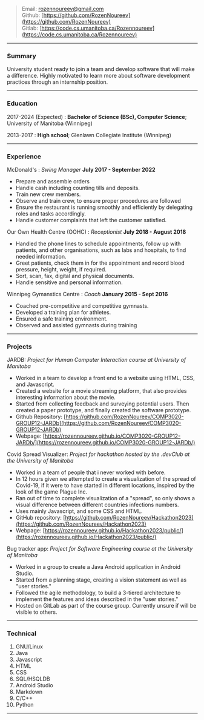 
> Email: [rozennoureev@gmail.com](rozennoureev@gmail.com)  
> Github: [https://github.com/RozenNoureev](https://github.com/RozenNoureev)  
> Gitlab: [https://code.cs.umanitoba.ca/Rozennoureev](https://code.cs.umanitoba.ca/Rozennoureev)  

------


### Summary

University student ready to join a team and develop software that will make a difference. Highly motivated to learn more about software development practices through an internship position.

------


### Education

2017-2024 (Expected)
:   **Bachelor of Science (BSc), Computer Science**; University of Manitoba (Winnipeg)

    

2013-2017
:   **High school**; Glenlawn Collegiate Institute (Winnipeg)

------


### Experience


McDonald's
: *Swing Manager*
  __July 2017 - September 2022__

* Prepare and assemble orders
* Handle cash including counting tills and deposits.
* Train new crew members.
* Observe and train crew, to ensure proper procedures are followed
* Ensure the restaurant is running smoothly and efficiently by delegating roles and tasks accordingly. 
* Handle customer complaints that left the customer satisfied.


Our Own Health Centre (OOHC)
: *Receptionist*
  __July 2018 - August 2018__

* Handled the phone lines to schedule appointments, follow up with patients, and other organisations, such as labs and hospitals, to find needed information.
* Greet patients, check them in for the appointment and record blood pressure, height, weight, if required.
* Sort, scan, fax, digital and physical documents.
* Handle sensitive and personal information.

Winnipeg Gymanstics Centre
: *Coach*
  __January 2015 - Sept 2016__

* Coached pre-competitive and competitive gymnasts.
* Developed a training plan for athletes. 
* Ensured a safe training environment.
* Observed and assisted gymnasts during training

-------

### Projects

JARDB: *Project for Human Computer Interaction course at University of Manitoba*
* Worked in a team to develop a front end to a website using HTML, CSS, and Javascript.
* Created a website for a movie streaming platform, that also provides interesting information about the movie.
* Started from collecting feedback and surveying potential users. Then created a paper prototype, and finally created the software prototype. 
* Github Repository: [https://github.com/RozenNoureev/COMP3020-GROUP12-JARDb](https://github.com/RozenNoureev/COMP3020-GROUP12-JARDb)
* Webpage: [https://rozennoureev.github.io/COMP3020-GROUP12-JARDb/](https://rozennoureev.github.io/COMP3020-GROUP12-JARDb/)

Covid Spread Visualizer: *Project for hackathon hosted by the .devClub at the University of Manitoba*
* Worked in a team of people that i never worked with before.
* In 12 hours given we attempted to create a visualization of the spread of Covid-19, if it were to have started in different locations, inspired by the look of the game Plague Inc. 
* Ran out of time to complete visualization of a "spread", so only shows a visual difference between different countries infections numbers.
* Uses mainly Javascript, and some CSS and HTML.
* GitHub repository: [https://github.com/RozenNoureev/Hackathon2023](https://github.com/RozenNoureev/Hackathon2023)
* Webpage: [https://rozennoureev.github.io/Hackathon2023/public/](https://rozennoureev.github.io/Hackathon2023/public/)

Bug tracker app: *Project for Software Engineering course at the University of Manitoba*
* Worked in a group to create a Java Android application in Android Studio.
* Started from a planning stage, creating a vision statement as well as "user stories."
* Followed the agile methodology, to build a 3-tiered architecture to implement the features and ideas described in the "user stories."
* Hosted on GitLab as part of the course group. Currently unsure if will be visible to others. 

------

### Technical


1. GNU/Linux
2. Java
3. Javascript
4. HTML
5. CSS
6. SQL/HSQLDB
7. Android Studio
8. Markdown
9. C/C++
10. Python

------


